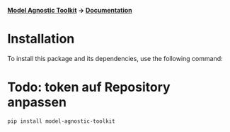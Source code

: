 **[Model Agnostic Toolkit](../README.md) → [Documentation](README.md)**

# Installation

To install this package and its dependencies, use the following command:
# Todo: token auf Repository anpassen
```shell
pip install model-agnostic-toolkit
```

<!-- internal links -->
[Model Agnostic Toolkit]: ../README.md

<!-- external links -->
[conda]: https://conda.io
[Git]: https://git-scm.com
[pip]: https://pypi.org/project/pip
[Python]: https://www.python.org
